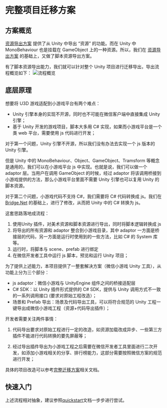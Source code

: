 # 完整项目迁移方案

## 方案概览

[资源导出方案](../basic/flow.md) 提供了从 Unity 中导出 “资源” 的功能。而在 Unity 中 MonoBehaviour 也是挂载在 GameObject 上的一种资源。所以，我们在 [资源导出方案](../basic/flow.md) 的基础上，又做了脚本资源导出方案。

有了脚本资源导出能力，我们就可以针对整个 Unity 项目进行迁移导出，导出流程概览如下：
![流程概览](./image/overview.png)



## 底层原理

想要将 U3D 游戏适配到小游戏平台有两个难点：

- Unity 引擎本身的实现不开源，同时也不可能在微信客户端中直接集成 Unity 引擎；
- 基于 Unity 开发的游戏项目，脚本大多用 C# 实现，如果而小游戏平台是一个类 web 平台，需要使用 js 代码进行开发；

对于第一个问题，Unity 引擎不开源，所以我们没有办法去实现一个 js 版本的 Unity 引擎。

但是 Unity 中的 MonoBehaviour、Object、GameObject、Tramsform 等概念是通用的，我们可以在小游戏平台 js 中实现。也就是说，我们可以做一个 adaptor 层。当用户在调用 GameObject 的时候，经过 adaptor 将该调用桥接到小游戏提供的方法，那么小游戏平台里面不需要 Unity 引擎也可以复用 Unity 的脚本资源。

对于第二个问题，小游戏代码不支持 C#，我们需要将 C# 代码转换成 js。我们在 [Bridge.Net](https://bridge.net/) 的基础上，进行了修改，从而把 Unity 中的 C# 转换为 js。



这套思路落地成流程：

1. 使用Unity 插件，对美术资源和脚本资源进行导出，同时将脚本逻辑转换成 js
2. 将导出的所有资源和 adaptor 整合到小游戏目录，其中 adaptor 一方面是桥接层的代码，另一方面是运行时使用到的一些方法，比如 C# 的 System 库等。
3. 运行时，将脚本与 scene、prefab 进行绑定
4. 在微信开发者工具中运行 js 脚本，预览和运行 Unity 项目；



为了提供上述能力，本项目提供了一整套解决方案（微信小游戏 Unity 工具），从功能上分为三个部分：

- js adaptor：微信小游戏与 UnityEngine 组件之间的桥接适配层
- C# SDK：以 Unity 插件形式提供的 C# SDK，提供与 Unity 调用方式不一致的一系列调用接口 (要求对原始工程改造）；
- 场景和 Prefab 导出：场景及代码导出工具，可以将符合规范的 Unity 工程一键导出成微信小游戏工程（资源+代码导出插件）；



开发者需要关注两件事情：

1. 代码导出要求对原始工程进行一定的改造，如资源加载改成异步、一些第三方插件不能进行代码转换的要先屏蔽等；

2. 经过导出插件导出为小游戏工程之后需要在微信开发者工具里面进行二次开发，如添加小游戏相关的分享、排行榜能力，这部分需要按照微信方案的规范进行开发；

具体的项目改造可以参考[完整迁移方案](./convert/resource.md)相关文档。


## 快速入门

上述流程相对抽象，建议参照[quickstart](./quickstart.md)文档一步步进行尝试。


